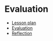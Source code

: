 # Evaluation

- [Lesson plan](../../lesson_plans/20251003/README.md)
- [Evaluation](../../evaluations/20251003/README.md)
- [Reflection](../../reflections/20251003/README.md)
